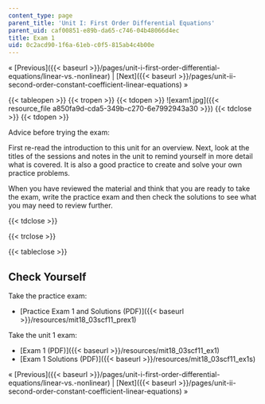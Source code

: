 ```yaml
---
content_type: page
parent_title: 'Unit I: First Order Differential Equations'
parent_uid: caf00851-e89b-da65-c746-04b48066d4ec
title: Exam 1
uid: 0c2acd90-1f6a-61eb-c0f5-815ab4c4b00e
---
```


« [Previous]({{< baseurl >}}/pages/unit-i-first-order-differential-equations/linear-vs.-nonlinear) | [Next]({{< baseurl >}}/pages/unit-ii-second-order-constant-coefficient-linear-equations) »

{{< tableopen >}}
{{< tropen >}}
{{< tdopen >}}
![exam1.jpg]({{< resource_file a850fa9d-cda5-349b-c270-6e7992943a30 >}})
{{< tdclose >}}
{{< tdopen >}}


Advice before trying the exam:

First re-read the introduction to this unit for an overview. Next, look at the titles of the sessions and notes in the unit to remind yourself in more detail what is covered. It is also a good practice to create and solve your own practice problems.

When you have reviewed the material and think that you are ready to take the exam, write the practice exam and then check the solutions to see what you may need to review further.


{{< tdclose >}}

{{< trclose >}}

{{< tableclose >}}

Check Yourself
--------------

Take the practice exam:

*   [Practice Exam 1 and Solutions (PDF)]({{< baseurl >}}/resources/mit18_03scf11_prex1)

Take the unit 1 exam:

*   [Exam 1 (PDF)]({{< baseurl >}}/resources/mit18_03scf11_ex1)
*   [Exam 1 Solutions (PDF)]({{< baseurl >}}/resources/mit18_03scf11_ex1s)

« [Previous]({{< baseurl >}}/pages/unit-i-first-order-differential-equations/linear-vs.-nonlinear) | [Next]({{< baseurl >}}/pages/unit-ii-second-order-constant-coefficient-linear-equations) »